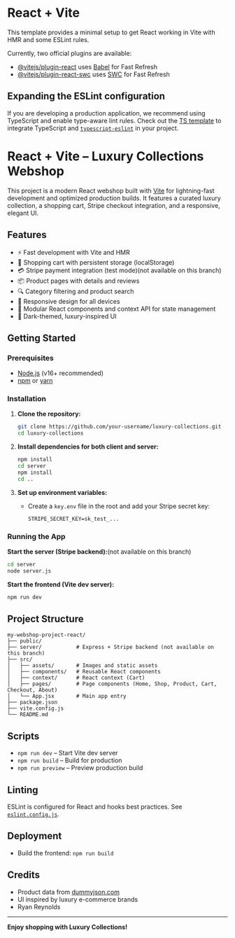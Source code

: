 # React + Vite

This template provides a minimal setup to get React working in Vite with HMR and some ESLint rules.

Currently, two official plugins are available:

- [@vitejs/plugin-react](https://github.com/vitejs/vite-plugin-react/blob/main/packages/plugin-react/README.md) uses [Babel](https://babeljs.io/) for Fast Refresh
- [@vitejs/plugin-react-swc](https://github.com/vitejs/vite-plugin-react-swc) uses [SWC](https://swc.rs/) for Fast Refresh

## Expanding the ESLint configuration

If you are developing a production application, we recommend using TypeScript and enable type-aware lint rules. Check out the [TS template](https://github.com/vitejs/vite/tree/main/packages/create-vite/template-react-ts) to integrate TypeScript and [`typescript-eslint`](https://typescript-eslint.io) in your project.


# React + Vite – Luxury Collections Webshop

This project is a modern React webshop built with [Vite](https://vitejs.dev/) for lightning-fast development and optimized production builds. It features a curated luxury collection, a shopping cart, Stripe checkout integration, and a responsive, elegant UI.

## Features

- ⚡ Fast development with Vite and HMR
- 🛒 Shopping cart with persistent storage (localStorage)
- 💳 Stripe payment integration (test mode)(not available on this branch)
- 📦 Product pages with details and reviews
- 🔍 Category filtering and product search
- 📱 Responsive design for all devices
- 🧩 Modular React components and context API for state management
- 🌙 Dark-themed, luxury-inspired UI

## Getting Started

### Prerequisites

- [Node.js](https://nodejs.org/) (v16+ recommended)
- [npm](https://www.npmjs.com/) or [yarn](https://yarnpkg.com/)

### Installation

1. **Clone the repository:**
   ```sh
   git clone https://github.com/your-username/luxury-collections.git
   cd luxury-collections
   ```

2. **Install dependencies for both client and server:**
   ```sh
   npm install
   cd server
   npm install
   cd ..
   ```

3. **Set up environment variables:**
   - Create a `key.env` file in the root and add your Stripe secret key:
     ```
     STRIPE_SECRET_KEY=sk_test_...
     ```

### Running the App

**Start the server (Stripe backend):**(not available on this branch)
```sh
cd server
node server.js
```

**Start the frontend (Vite dev server):**
```sh
npm run dev
```


## Project Structure

```
my-webshop-project-react/
├── public/
├── server/           # Express + Stripe backend (not available on this branch)
├── src/
│   ├── assets/       # Images and static assets
│   ├── components/   # Reusable React components
│   ├── context/      # React context (Cart)
│   ├── pages/        # Page components (Home, Shop, Product, Cart, Checkout, About)
│   └── App.jsx       # Main app entry
├── package.json
├── vite.config.js
└── README.md
```

## Scripts

- `npm run dev` – Start Vite dev server
- `npm run build` – Build for production
- `npm run preview` – Preview production build

## Linting

ESLint is configured for React and hooks best practices. See [`eslint.config.js`](eslint.config.js).

## Deployment

- Build the frontend: `npm run build`


## Credits

- Product data from [dummyjson.com](https://dummyjson.com/)
- UI inspired by luxury e-commerce brands
- Ryan Reynolds 

---

**Enjoy shopping with Luxury Collections!**